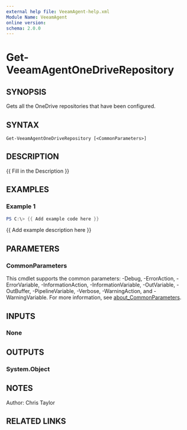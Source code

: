 ```yaml
---
external help file: VeeamAgent-help.xml
Module Name: VeeamAgent
online version:
schema: 2.0.0
---
```


# Get-VeeamAgentOneDriveRepository

## SYNOPSIS
Gets all the OneDrive repositories that have been configured.

## SYNTAX

```
Get-VeeamAgentOneDriveRepository [<CommonParameters>]
```

## DESCRIPTION
{{ Fill in the Description }}

## EXAMPLES

### Example 1
```powershell
PS C:\> {{ Add example code here }}
```

{{ Add example description here }}

## PARAMETERS

### CommonParameters
This cmdlet supports the common parameters: -Debug, -ErrorAction, -ErrorVariable, -InformationAction, -InformationVariable, -OutVariable, -OutBuffer, -PipelineVariable, -Verbose, -WarningAction, and -WarningVariable. For more information, see [about_CommonParameters](http://go.microsoft.com/fwlink/?LinkID=113216).

## INPUTS

### None
## OUTPUTS

### System.Object
## NOTES
Author: Chris Taylor

## RELATED LINKS
